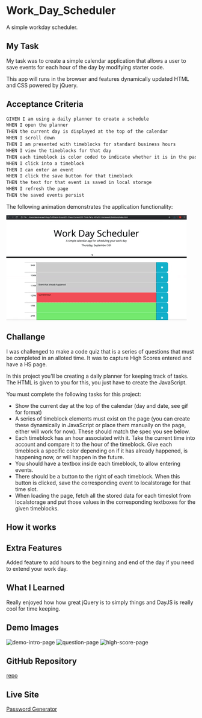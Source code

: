 # Work_Day_Scheduler

A simple workday scheduler.

## My Task

My task was to create a simple calendar application that allows a user to save events for each hour of the day by modifying starter code. 

This app will runs in the browser and features dynamically updated HTML and CSS powered by jQuery.


## Acceptance Criteria

```md
GIVEN I am using a daily planner to create a schedule
WHEN I open the planner
THEN the current day is displayed at the top of the calendar
WHEN I scroll down
THEN I am presented with timeblocks for standard business hours
WHEN I view the timeblocks for that day
THEN each timeblock is color coded to indicate whether it is in the past, present, or future
WHEN I click into a timeblock
THEN I can enter an event
WHEN I click the save button for that timeblock
THEN the text for that event is saved in local storage
WHEN I refresh the page
THEN the saved events persist
```

The following animation demonstrates the application functionality:

<!-- @TODO: create ticket to review/update image) -->
![A user clicks on slots on the color-coded calendar and edits the events.](./Assets/05-third-party-apis-homework-demo.gif)



## Challange

I was challenged to make a code quiz that is a series of questions that must be completed in an alloted time. It was to capture High Scores entered and have a HS page.

In this project you'll be creating a daily planner for keeping track of tasks. The HTML is given to you for this, you just have to create the JavaScript.

You must complete the following tasks for this project:

* Show the current day at the top of the calendar (day and date, see gif for format)
* A series of timeblock elements must exist on the page (you can create these dynamically in JavaScript or place them manually on the page, either will work for now). These should match the spec you see below.
* Each timeblock has an hour associated with it. Take the current time into account and compare it to the hour of the timeblock. Give each timeblock a specific color depending on if it has already happened, is happening now, or will happen in the future.
* You should have a textbox inside each timeblock, to allow entering events.
* There should be a button to the right of each timeblock. When this button is clicked, save the corresponding event to localstorage for that time slot.
* When loading the page, fetch all the stored data for each timeslot from localstorage and put those values in the corresponding textboxes for the given timeblocks.

## How it works




## Extra Features

Added feature to add hours to the beginning and end of the day if you need to extend your work day. 


## What I Learned

Really enjoyed how how great jQuery is to simply things and DayJS is really cool for time keeping. 

## Demo Images

![demo-intro-page](./assets/intro.png)
![question-page](./assets/questions.png)
![high-score-page](./assets/HS.png)


## GitHub Repository

[repo](https://github.com/1willcobb/Work_Day_Scheduler)

## Live Site

[Password Generator](https://1willcobb.github.io/Work_Day_Scheduler/)